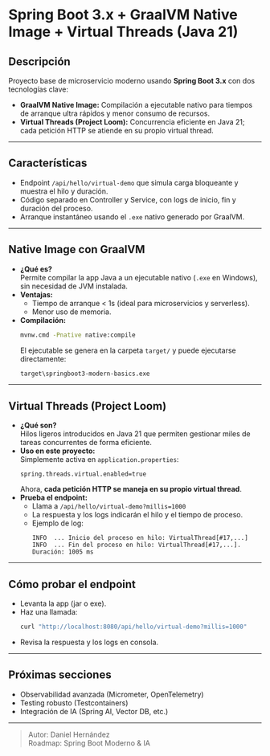 # Spring Boot 3.x + GraalVM Native Image + Virtual Threads (Java 21)

## Descripción

Proyecto base de microservicio moderno usando **Spring Boot 3.x** con dos tecnologías clave:

- **GraalVM Native Image:** Compilación a ejecutable nativo para tiempos de arranque ultra rápidos y menor consumo de recursos.
- **Virtual Threads (Project Loom):** Concurrencia eficiente en Java 21; cada petición HTTP se atiende en su propio virtual thread.

---

## Características

- Endpoint `/api/hello/virtual-demo` que simula carga bloqueante y muestra el hilo y duración.
- Código separado en Controller y Service, con logs de inicio, fin y duración del proceso.
- Arranque instantáneo usando el `.exe` nativo generado por GraalVM.

---

## Native Image con GraalVM

- **¿Qué es?**  
  Permite compilar la app Java a un ejecutable nativo (`.exe` en Windows), sin necesidad de JVM instalada.
- **Ventajas:**
  - Tiempo de arranque < 1s (ideal para microservicios y serverless).
  - Menor uso de memoria.
- **Compilación:**
  ```bash
  mvnw.cmd -Pnative native:compile
  ```
  El ejecutable se genera en la carpeta `target/` y puede ejecutarse directamente:
  ```bash
  target\springboot3-modern-basics.exe
  ```

---

## Virtual Threads (Project Loom)

- **¿Qué son?**  
  Hilos ligeros introducidos en Java 21 que permiten gestionar miles de tareas concurrentes de forma eficiente.
- **Uso en este proyecto:**  
  Simplemente activa en `application.properties`:
  ```properties
  spring.threads.virtual.enabled=true
  ```
  Ahora, **cada petición HTTP se maneja en su propio virtual thread**.
- **Prueba el endpoint:**
  - Llama a `/api/hello/virtual-demo?millis=1000`
  - La respuesta y los logs indicarán el hilo y el tiempo de proceso.
  - Ejemplo de log:
    ```
    INFO  ... Inicio del proceso en hilo: VirtualThread[#17,...]
    INFO  ... Fin del proceso en hilo: VirtualThread[#17,...]. Duración: 1005 ms
    ```

---

## Cómo probar el endpoint

- Levanta la app (jar o exe).
- Haz una llamada:
  ```bash
  curl "http://localhost:8080/api/hello/virtual-demo?millis=1000"
  ```
- Revisa la respuesta y los logs en consola.

---

## Próximas secciones

- Observabilidad avanzada (Micrometer, OpenTelemetry)
- Testing robusto (Testcontainers)
- Integración de IA (Spring AI, Vector DB, etc.)

---

> Autor: Daniel Hernández  
> Roadmap: Spring Boot Moderno & IA
